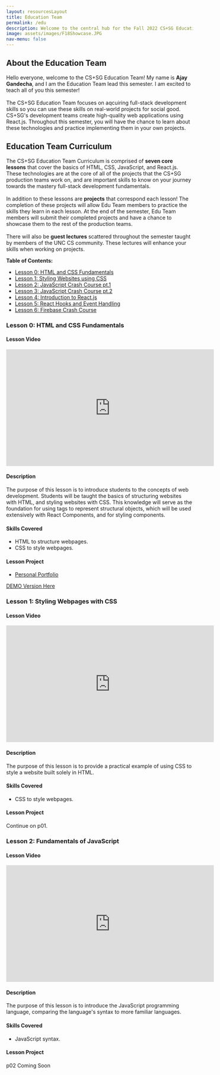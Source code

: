 ```yaml
---
layout: resourcesLayout
title: Education Team
permalink: /edu
description: Welcome to the central hub for the Fall 2022 CS+SG Education Team!
image: assets/images/F18Showcase.JPG
nav-menu: false
---
```


<div id="main" class="alt">

<!-- One -->
<section id="one">
	<div class="inner">

<!-- Content -->
<!--NOTE: Things in this page: our presentations, webinars and links to other online resources-->
<!--<h2 id="content">Our Presentations</h2>
<NOTE: no presentations yet, so will leave this off unless we use it;
h3>Cybersecurity</h3>
<div class="box">
	<p></p>
</div>
<h3>HTML/CSS Basics</h3>
<div class="box">
	<p></p>
</div>-->
<!--NOTE: make these clickable to lists of presentations where people can download them; maybe list within box clickable-->

<!--<h2 id="content">Webinars</h2>-->

<h2 id="content">About the Education Team</h2>

<p>
Hello everyone, welcome to the CS+SG Education Team! My name is <strong>Ajay Gandecha</strong>, and I am the Education Team lead this semester. I am excited to teach all of you this semester!
<br><br>
The CS+SG Education Team focuses on aqcuiring full-stack development skills so you can use these skills on real-world projects for social good. CS+SG's development teams create high-quality web applications using React.js. Throughout this semester, you will have the chance to learn about these technologies and practice implementing them in your own projects.
</p>

<h2 id="content">Education Team Curriculum</h2>

<p>
The CS+SG Education Team Curriculum is comprised of <strong>seven core lessons</strong> that cover the basics of HTML, CSS, JavaScript, and React.js. These technologies are at the core of all of the projects that the CS+SG production teams work on, and are important skills to know on your journey towards the mastery full-stack development fundamentals.
<br><br>
In addition to these lessons are <strong>projects</strong> that correspond each lesson! The completion of these projects will allow Edu Team members to practice the skills they learn in each lesson. At the end of the semester, Edu Team members will submit their completed projects and have a chance to showcase them to the rest of the production teams.
<br><br>
There will also be <strong>guest lectures</strong> scattered throughout the semester taught by members of the UNC CS community. These lectures will enhance your skills when working on projects.
</p>
<strong>Table of Contents:</strong>
<ul>
    <li><a href="#lesson0">Lesson 0: HTML and CSS Fundamentals</a></li>
    <li><a href="#lesson1">Lesson 1: Styling Websites using CSS</a></li>
    <li><a href="#lesson2">Lesson 2: JavaScript Crash Course pt.1</a></li>
    <li><a href="#lesson3">Lesson 3: JavaScript Crash Course pt.2</a></li>
    <li><a href="#lesson4">Lesson 4: Introduction to React.js</a></li>
    <li><a href="#lesson5">Lesson 5: React Hooks and Event Handling</a></li>
    <li><a href="#lesson6">Lesson 6: Firebase Crash Course</a></li>
</ul>

<a class="anchor" id="lesson0"></a>
<h3>Lesson 0: HTML and CSS Fundamentals</h3>

<div class="row 200%">
    <div class="6u 12u$(medium)">
        <h4>Lesson Video</h4>
        <iframe width="560" height="315" src="https://www.youtube.com/embed/e4qJeKNswX0" title="YouTube video player" frameborder="0" allow="accelerometer; autoplay; clipboard-write; encrypted-media; gyroscope; picture-in-picture" allowfullscreen></iframe>
    </div>
    <div class="6u 12u$(medium)">
        <h4>Description</h4>
        <p>
        The purpose of this lesson is to introduce students to the concepts of web development. Students will be taught the basics of structuring websites with HTML, and styling websites with CSS. This knowledge will serve as the foundation for using tags to represent structural objects, which will be used extensively with React Components, and for styling components.
        </p>
        <div class="row 200%">
            <div class="6u 12u$(medium)">
            <h4>Skills Covered</h4>
            <ul>
                <li>HTML to structure webpages.</li>
                <li>CSS to style webpages.</li>
            </ul>
            </div>
            <div class="6u 12u$(medium)">
                <h4>Lesson Project</h4>
                <ul class="actions">
                    <li><a href="https://classroom.github.com/a/tA-AzbqU" class="button">Personal Portfolio</a></li>
                </ul>
                <p><a href="https://github.com/cssgunc/edu-p01-demo">DEMO Version Here</a></p>
            </div>
        </div>
    </div>
</div>

<a class="anchor" id="lesson1"></a>
<h3>Lesson 1: Styling Webpages with CSS</h3>

<div class="row 200%">
    <div class="6u 12u$(medium)">
        <h4>Lesson Video</h4>
        <iframe width="560" height="315" src="https://www.youtube.com/embed/E5JeOlIk88k" title="YouTube video player" frameborder="0" allow="accelerometer; autoplay; clipboard-write; encrypted-media; gyroscope; picture-in-picture" allowfullscreen></iframe>
    </div>
    <div class="6u 12u$(medium)">
        <h4>Description</h4>
        <p>
        The purpose of this lesson is to provide a practical example of using CSS to style a website built solely in HTML.
        </p>
        <div class="row 200%">
            <div class="6u 12u$(medium)">
            <h4>Skills Covered</h4>
            <ul>
                <li>CSS to style webpages.</li>
            </ul>
            </div>
            <div class="6u 12u$(medium)">
                <h4>Lesson Project</h4>
                <p>Continue on p01.</p>
            </div>
        </div>
    </div>
</div>


<a class="anchor" id="lesson2"></a>
<h3>Lesson 2: Fundamentals of JavaScript</h3>

<div class="row 200%">
    <div class="6u 12u$(medium)">
        <h4>Lesson Video</h4>
        <iframe width="560" height="315" src="https://www.youtube.com/embed/twJ11qGUeKg" title="YouTube video player" frameborder="0" allow="accelerometer; autoplay; clipboard-write; encrypted-media; gyroscope; picture-in-picture" allowfullscreen></iframe>
    </div>
    <div class="6u 12u$(medium)">
        <h4>Description</h4>
        <p>
        The purpose of this lesson is to introduce the JavaScript programming language, comparing the language's syntax to more familiar languages. 
        </p>
        <div class="row 200%">
            <div class="6u 12u$(medium)">
            <h4>Skills Covered</h4>
            <ul>
                <li>JavaScript syntax.</li>
            </ul>
            </div>
            <div class="6u 12u$(medium)">
                <h4>Lesson Project</h4>
                <p>p02 Coming Soon</p>
            </div>
        </div>
    </div>
</div>


</div>
</section>
</div>
